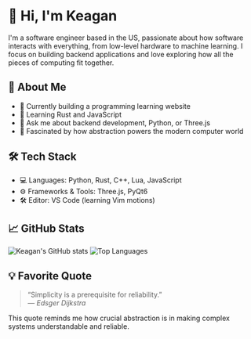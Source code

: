 # 👋 Hi, I'm Keagan

I'm a software engineer based in the US, passionate about how software interacts with everything, from low-level hardware to machine learning. I focus on building backend applications and love exploring how all the pieces of computing fit together.

## 🚀 About Me

- 🔭 Currently building a programming learning website  
- 🌱 Learning Rust and JavaScript  
- 💬 Ask me about backend development, Python, or Three.js  
- 🧠 Fascinated by how abstraction powers the modern computer world

## 🛠️ Tech Stack

- 💻 Languages: Python, Rust, C++, Lua, JavaScript  
- ⚙️ Frameworks & Tools: Three.js, PyQt6  
- 🛠️ Editor: VS Code (learning Vim motions)

## 📈 GitHub Stats

![Keagan's GitHub stats](https://github-readme-stats.vercel.app/api?username=keaganand&show_icons=true&theme=default)
![Top Languages](https://github-readme-stats.vercel.app/api/top-langs/?username=keaganand&layout=compact)

## 💡 Favorite Quote

> “Simplicity is a prerequisite for reliability.”  
> — *Edsger Dijkstra*

This quote reminds me how crucial abstraction is in making complex systems understandable and reliable.
